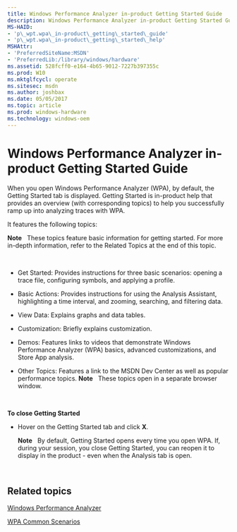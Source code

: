 ```yaml
---
title: Windows Performance Analyzer in-product Getting Started Guide
description: Windows Performance Analyzer in-product Getting Started Guide
MS-HAID:
- 'p\_wpt.wpa\_in-product\_getting\_started\_guide'
- 'p\_wpt.wpa\_in-product\_getting\_started\_help'
MSHAttr:
- 'PreferredSiteName:MSDN'
- 'PreferredLib:/library/windows/hardware'
ms.assetid: 528fcff0-e164-4b65-9012-7227b397355c
ms.prod: W10
ms.mktglfcycl: operate
ms.sitesec: msdn
ms.author: joshbax
ms.date: 05/05/2017
ms.topic: article
ms.prod: windows-hardware
ms.technology: windows-oem
---
```


# Windows Performance Analyzer in-product Getting Started Guide


When you open Windows Performance Analyzer (WPA), by default, the Getting Started tab is displayed. Getting Started is in-product help that provides an overview (with corresponding topics) to help you successfully ramp up into analyzing traces with WPA.

It features the following topics:

**Note**  
These topics feature basic information for getting started. For more in-depth information, refer to the Related Topics at the end of this topic.

 

-   Get Started: Provides instructions for three basic scenarios: opening a trace file, configuring symbols, and applying a profile.

<!-- -->

-   Basic Actions: Provides instructions for using the Analysis Assistant, highlighting a time interval, and zooming, searching, and filtering data.

<!-- -->

-   View Data: Explains graphs and data tables.

<!-- -->

-   Customization: Briefly explains customization.

<!-- -->

-   Demos: Features links to videos that demonstrate Windows Performance Analyzer (WPA) basics, advanced customizations, and Store App analysis.

<!-- -->

-   Other Topics: Features a link to the MSDN Dev Center as well as popular performance topics.
    **Note**  
    These topics open in a separate browser window.

     

**To close Getting Started**

-   Hover on the Getting Started tab and click **X**.

    **Note**  
    By default, Getting Started opens every time you open WPA. If, during your session, you close Getting Started, you can reopen it to display in the product - even when the Analysis tab is open.

     

## Related topics


[Windows Performance Analyzer](windows-performance-analyzer.md)

[WPA Common Scenarios](windows-performance-analyzer-common-scenarios.md)

 

 







